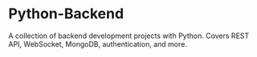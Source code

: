 # Python-Backend
A collection of backend development projects with Python. Covers REST API, WebSocket, MongoDB, authentication, and more.
